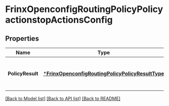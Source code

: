 # FrinxOpenconfigRoutingPolicyPolicyactionstopActionsConfig

## Properties
Name | Type | Description | Notes
------------ | ------------- | ------------- | -------------
**PolicyResult** | [***FrinxOpenconfigRoutingPolicyPolicyResultType**](frinx.openconfig.routing.policy.PolicyResultType.md) | Optional[Select the final disposition for the route, either accept or reject.] REF:Optional.empty | [optional] [default to null]

[[Back to Model list]](../README.md#documentation-for-models) [[Back to API list]](../README.md#documentation-for-api-endpoints) [[Back to README]](../README.md)


